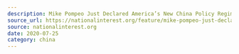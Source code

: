 ```yaml
---
description: Mike Pompeo Just Declared America’s New China Policy Regime Change
source_url: https://nationalinterest.org/feature/mike-pompeo-just-declared-america%E2%80%99s-new-china-policy-regime-change-165639
source: nationalinterest.org
date: 2020-07-25
category: china
---
```

